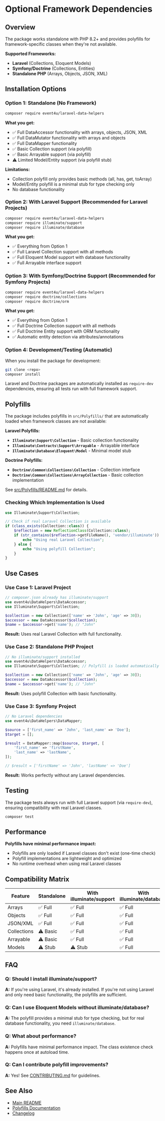 # Optional Framework Dependencies

## Overview

The package works standalone with PHP 8.2+ and provides polyfills for framework-specific classes when they're not available.

**Supported Frameworks:**
- **Laravel** (Collections, Eloquent Models)
- **Symfony/Doctrine** (Collections, Entities)
- **Standalone PHP** (Arrays, Objects, JSON, XML)

## Installation Options

### Option 1: Standalone (No Framework)

```bash
composer require event4u/laravel-data-helpers
```

**What you get:**

- ✅ Full DataAccessor functionality with arrays, objects, JSON, XML
- ✅ Full DataMutator functionality with arrays and objects
- ✅ Full DataMapper functionality
- ✅ Basic Collection support (via polyfill)
- ✅ Basic Arrayable support (via polyfill)
- ⚠️ Limited Model/Entity support (via polyfill stub)

**Limitations:**

- Collection polyfill only provides basic methods (all, has, get, toArray)
- Model/Entity polyfill is a minimal stub for type checking only
- No database functionality

### Option 2: With Laravel Support (Recommended for Laravel Projects)

```bash
composer require event4u/laravel-data-helpers
composer require illuminate/support
composer require illuminate/database
```

**What you get:**

- ✅ Everything from Option 1
- ✅ Full Laravel Collection support with all methods
- ✅ Full Eloquent Model support with database functionality
- ✅ Full Arrayable interface support

### Option 3: With Symfony/Doctrine Support (Recommended for Symfony Projects)

```bash
composer require event4u/laravel-data-helpers
composer require doctrine/collections
composer require doctrine/orm
```

**What you get:**

- ✅ Everything from Option 1
- ✅ Full Doctrine Collection support with all methods
- ✅ Full Doctrine Entity support with ORM functionality
- ✅ Automatic entity detection via attributes/annotations

### Option 4: Development/Testing (Automatic)

When you install the package for development:

```bash
git clone <repo>
composer install
```

Laravel and Doctrine packages are automatically installed as `require-dev` dependencies, ensuring all tests run with full framework support.

## Polyfills

The package includes polyfills in `src/Polyfills/` that are automatically loaded when framework classes are not available:

**Laravel Polyfills:**
- **`Illuminate\Support\Collection`** - Basic collection functionality
- **`Illuminate\Contracts\Support\Arrayable`** - Arrayable interface
- **`Illuminate\Database\Eloquent\Model`** - Minimal model stub

**Doctrine Polyfills:**
- **`Doctrine\Common\Collections\Collection`** - Collection interface
- **`Doctrine\Common\Collections\ArrayCollection`** - Basic collection implementation

See [src/Polyfills/README.md](src/Polyfills/README.md) for details.

### Checking Which Implementation Is Used

```php
use Illuminate\Support\Collection;

// Check if real Laravel Collection is available
if (class_exists(Collection::class)) {
    $reflection = new ReflectionClass(Collection::class);
    if (str_contains($reflection->getFileName(), 'vendor/illuminate')) {
        echo "Using real Laravel Collection";
    } else {
        echo "Using polyfill Collection";
    }
}
```

## Use Cases

### Use Case 1: Laravel Project

```php
// composer.json already has illuminate/support
use event4u\DataHelpers\DataAccessor;
use Illuminate\Support\Collection;

$collection = new Collection(['name' => 'John', 'age' => 30]);
$accessor = new DataAccessor($collection);
$name = $accessor->get('name'); // "John"
```

**Result:** Uses real Laravel Collection with full functionality.

### Use Case 2: Standalone PHP Project

```php
// No illuminate/support installed
use event4u\DataHelpers\DataAccessor;
use Illuminate\Support\Collection; // Polyfill is loaded automatically

$collection = new Collection(['name' => 'John', 'age' => 30]);
$accessor = new DataAccessor($collection);
$name = $accessor->get('name'); // "John"
```

**Result:** Uses polyfill Collection with basic functionality.

### Use Case 3: Symfony Project

```php
// No Laravel dependencies
use event4u\DataHelpers\DataMapper;

$source = ['first_name' => 'John', 'last_name' => 'Doe'];
$target = [];

$result = DataMapper::map($source, $target, [
    'first_name' => 'firstName',
    'last_name' => 'lastName',
]);

// $result = ['firstName' => 'John', 'lastName' => 'Doe']
```

**Result:** Works perfectly without any Laravel dependencies.

## Testing

The package tests always run with full Laravel support (via `require-dev`), ensuring compatibility with real Laravel classes.

```bash
composer test
```

## Performance

**Polyfills have minimal performance impact:**

- Polyfills are only loaded if Laravel classes don't exist (one-time check)
- Polyfill implementations are lightweight and optimized
- No runtime overhead when using real Laravel classes

## Compatibility Matrix

| Feature     | Standalone | With illuminate/support | With illuminate/database |
|-------------|------------|-------------------------|--------------------------|
| Arrays      | ✅ Full     | ✅ Full                  | ✅ Full                   |
| Objects     | ✅ Full     | ✅ Full                  | ✅ Full                   |
| JSON/XML    | ✅ Full     | ✅ Full                  | ✅ Full                   |
| Collections | ⚠️ Basic   | ✅ Full                  | ✅ Full                   |
| Arrayable   | ⚠️ Basic   | ✅ Full                  | ✅ Full                   |
| Models      | ⚠️ Stub    | ⚠️ Stub                 | ✅ Full                   |

## FAQ

### Q: Should I install illuminate/support?

**A:** If you're using Laravel, it's already installed. If you're not using Laravel and only need basic functionality, the polyfills are
sufficient.

### Q: Can I use Eloquent Models without illuminate/database?

**A:** The polyfill provides a minimal stub for type checking, but for real database functionality, you need `illuminate/database`.

### Q: What about performance?

**A:** Polyfills have minimal performance impact. The class existence check happens once at autoload time.

### Q: Can I contribute polyfill improvements?

**A:** Yes! See [CONTRIBUTING.md](CONTRIBUTING.md) for guidelines.

## See Also

- [Main README](README.md)
- [Polyfills Documentation](src/Polyfills/README.md)
- [Changelog](CHANGELOG.md)

